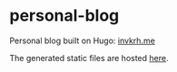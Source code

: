 # personal-blog

Personal blog built on Hugo: [invkrh.me](invkrh.me)

The generated static files are hosted [here](https://github.com/invkrh/invkrh.github.io).
